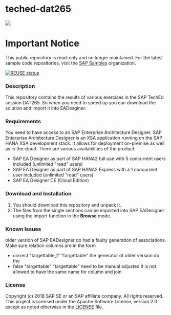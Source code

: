 # teched-dat265
![](https://img.shields.io/badge/STATUS-NOT%20CURRENTLY%20MAINTAINED-red.svg?longCache=true&style=flat)

# Important Notice
This public repository is read-only and no longer maintained. For the latest sample code repositories, visit the [SAP Samples](https://github.com/SAP-samples) organization.

[![REUSE status](https://api.reuse.software/badge/github.com/SAP-samples/teched-dat265)](https://api.reuse.software/info/github.com/SAP-samples/teched-dat265)

### Description
This repository contains the results of various exercises in the SAP TechEd session DAT265.
So when you need to speed up you can download the solution and import it into EADesginer.

### Requirements
You need to have access to an SAP Enterprise Architecture Designer. SAP Enterprise Architecture Designer is an XSA application running on the SAP HANA XSA development stack. It allows for deployment on-premise as well as in the cloud. There are various availabilities of the product:
- SAP EA Designer as part of SAP HANA2 full use with 5 concurrent users included (unlimited "read" users)
- SAP EA Designer as part of SAP HANA2 Express with a 1 concurrent user included (unlimited "read" users)
- SAP EA Designer CE (Cloud Edition) 

### Download and Installation
1. You should download this repository and unpack it.
1. The files from the single sections can be imported into SAP EADesigner using the import function in the **Browse** mode.

### Known Issues
older version of SAP EADesigner do had a faulty generation of associations. Make sure relation columns are in the form
 - correct  "targettable_1" "targettable"   the generator of older version do the 
 - false  "targettable"   "targettable"   need to be manual adjusted
it is not allowed to have the same name for column and join

### License
Copyright (c) 2018 SAP SE or an SAP affiliate company. All rights reserved. This project is licensed under the Apache Software License, version 2.0 except as noted otherwise in the [LICENSE](LICENSES/Apache-2.0.txt) file.
